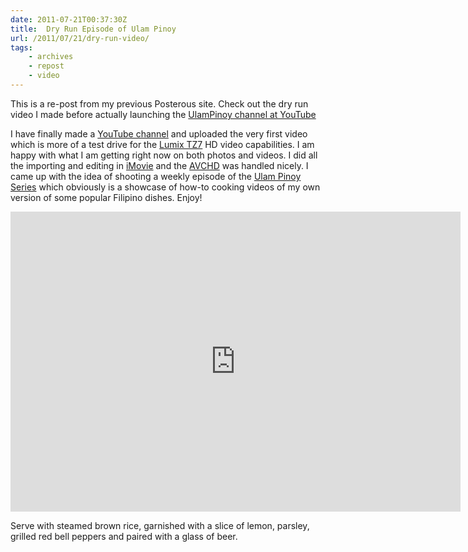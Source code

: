 ```yaml
---
date: 2011-07-21T00:37:30Z
title:  Dry Run Episode of Ulam Pinoy
url: /2011/07/21/dry-run-video/
tags: 
    - archives
    - repost
    - video
---
```


This is a re-post from my previous Posterous site. Check out the dry run video I made before actually launching the [UlamPinoy channel at YouTube][5]

I have finally made a [YouTube channel][1] and uploaded the very first video which is more of a test drive for the [Lumix TZ7][2] HD video capabilities. I am happy with what I am getting right now on both photos and videos. I did all the importing and editing in [iMovie][3] and the [AVCHD][4] was handled nicely. I came up with the idea of shooting a weekly episode of the [Ulam Pinoy Series][1] which obviously is a showcase of how-to cooking videos of my own version of some popular Filipino dishes. Enjoy!

<p>
<iframe src="http://www.youtube.com/embed/LIyRxc1d5qw?wmode=opaque" frameborder="0" width="720" height="480"></iframe>
</p>

Serve with steamed brown rice, garnished with a slice of lemon, parsley, grilled red bell peppers and paired with a glass of beer.

[1]:http://www.youtube.com/pixeleden
[2]:http://www.panasonic.co.uk/html/en_GB/Products/LUMIX+Digital+Cameras/Overview/LUMIX+TZ7+-+Some+things+are+unexpected/2379650/index.html
[3]:http://www.apple.com/ilife/imovie/
[4]:http://en.wikipedia.org/wiki/AVCHD
[5]:https://www.youtube.com/user/ulampinoy

